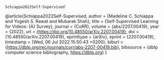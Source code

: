 ```
Schiappa2022Self-Supervised`
```
@article{Schiappa2022Self-Supervised,
  author    = {Madeline C. Schiappa and
               Yogesh S. Rawat and
               Mubarak Shah},
  title     = {Self-Supervised Learning for Videos: {A} Survey},
  journal   = {CoRR},
  volume    = {abs/2207.00419},
  year      = {2022},
  url       = {https://doi.org/10.48550/arXiv.2207.00419},
  doi       = {10.48550/arXiv.2207.00419},
  eprinttype = {arXiv},
  eprint    = {2207.00419},
  timestamp = {Wed, 06 Jul 2022 15:50:43 +0200},
  biburl    = {https://dblp.org/rec/journals/corr/abs-2207-00419.bib},
  bibsource = {dblp computer science bibliography, https://dblp.org}
}
```
````